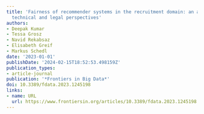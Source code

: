 ```yaml
---
title: 'Fairness of recommender systems in the recruitment domain: an analysis from
  technical and legal perspectives'
authors:
- Deepak Kumar
- Tessa Grosz
- Navid Rekabsaz
- Elisabeth Greif
- Markus Schedl
date: '2023-01-01'
publishDate: '2024-02-15T18:52:53.498159Z'
publication_types:
- article-journal
publication: '*Frontiers in Big Data*'
doi: 10.3389/fdata.2023.1245198
links:
- name: URL
  url: https://www.frontiersin.org/articles/10.3389/fdata.2023.1245198
---
```

